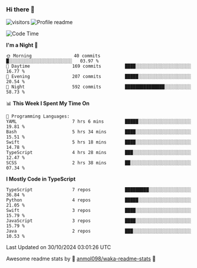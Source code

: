 ### Hi there 👋  
![visitors](https://visitor-badge.laobi.icu/badge?page_id=leverglowh) ![Profile readme](https://github.com/leverglowh/leverglowh/workflows/Profile%20readme/badge.svg?branch=master)

<!--START_SECTION:waka-->
![Code Time](http://img.shields.io/badge/Code%20Time-3%2C107%20hrs%2025%20mins-blue)

**I'm a Night 🦉** 

```text
🌞 Morning                40 commits          █░░░░░░░░░░░░░░░░░░░░░░░░   03.97 % 
🌆 Daytime                169 commits         ████░░░░░░░░░░░░░░░░░░░░░   16.77 % 
🌃 Evening                207 commits         █████░░░░░░░░░░░░░░░░░░░░   20.54 % 
🌙 Night                  592 commits         ███████████████░░░░░░░░░░   58.73 % 
```


📊 **This Week I Spent My Time On** 

```text
💬 Programming Languages: 
YAML                     7 hrs 6 mins        █████░░░░░░░░░░░░░░░░░░░░   19.81 % 
Bash                     5 hrs 34 mins       ████░░░░░░░░░░░░░░░░░░░░░   15.51 % 
Swift                    5 hrs 18 mins       ████░░░░░░░░░░░░░░░░░░░░░   14.78 % 
TypeScript               4 hrs 28 mins       ███░░░░░░░░░░░░░░░░░░░░░░   12.47 % 
SCSS                     2 hrs 38 mins       ██░░░░░░░░░░░░░░░░░░░░░░░   07.34 % 
```

**I Mostly Code in TypeScript** 

```text
TypeScript               7 repos             █████████░░░░░░░░░░░░░░░░   36.84 % 
Python                   4 repos             █████░░░░░░░░░░░░░░░░░░░░   21.05 % 
Swift                    3 repos             ████░░░░░░░░░░░░░░░░░░░░░   15.79 % 
JavaScript               3 repos             ████░░░░░░░░░░░░░░░░░░░░░   15.79 % 
Java                     2 repos             ███░░░░░░░░░░░░░░░░░░░░░░   10.53 % 
```




 Last Updated on 30/10/2024 03:01:26 UTC
<!--END_SECTION:waka-->


Awesome readme stats by :star2: [anmol098/waka-readme-stats](https://github.com/anmol098/waka-readme-stats) :star2:
